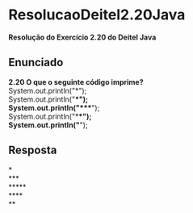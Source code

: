 # ResolucaoDeitel2.20Java

**Resolução do Exercício 2.20 do Deitel Java**

## Enunciado

**2.20 O que o seguinte código imprime?** <br>
System.out.println("\*"); <br>
System.out.println("**\*"); <br>
System.out.println("\*\*\***"); <br>
System.out.println("\***\*"); <br>
System.out.println("**"); <br>

## Resposta

\*<br>
\*\*\*<br>
\*\*\*\*\*<br>
\*\*\*\*<br>
\*\*<br>
